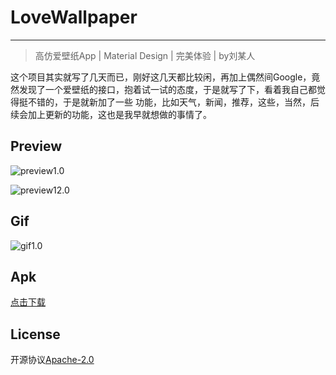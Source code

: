 # LoveWallpaper
---

> 高仿爱壁纸App |  Material Design | 完美体验 | by刘某人

这个项目其实就写了几天而已，刚好这几天都比较闲，再加上偶然间Google，竟然发现了一个爱壁纸的接口，抱着试一试的态度，于是就写了下，看着我自己都觉得挺不错的，于是就新加了一些
功能，比如天气，新闻，推荐，这些，当然，后续会加上更新的功能，这也是我早就想做的事情了。

## Preview

![preview1.0](https://github.com/LiuGuiLinAndroid/LoveWallpaper/blob/master/preview/preview1.0.png?raw=true)

![preview12.0](https://github.com/LiuGuiLinAndroid/LoveWallpaper/blob/master/preview/preview2.0.png?raw=true)

## Gif

![gif1.0](https://github.com/LiuGuiLinAndroid/LoveWallpaper/blob/master/gif/gif1.0.gif?raw=true)

## Apk

[点击下载](https://github.com/LiuGuiLinAndroid/LoveWallpaper/blob/master/apk/Build1.0.apk?raw=true)

## License
  
开源协议[Apache-2.0](https://opensource.org/licenses/apache2.0.php)
